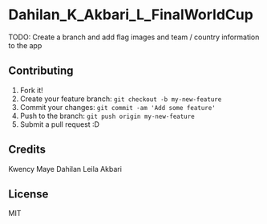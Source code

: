 # Dahilan_K_Akbari_L_FinalWorldCup

TODO: Create a branch and add flag images and team / country information to
the app


## Contributing

1. Fork it!
2. Create your feature branch: `git checkout -b my-new-feature`
3. Commit your changes: `git commit -am 'Add some feature'`
4. Push to the branch: `git push origin my-new-feature`
5. Submit a pull request :D


## Credits

Kwency Maye Dahilan
Leila Akbari

## License

MIT
